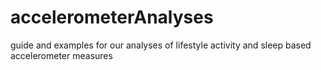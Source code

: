 # accelerometerAnalyses
guide and examples for our analyses of lifestyle activity and sleep based accelerometer measures
